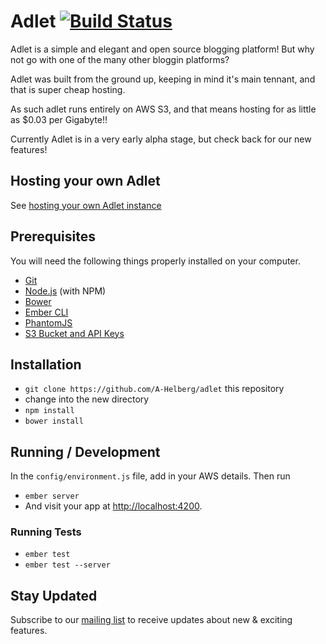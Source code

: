 # Adlet [![Build Status](https://travis-ci.org/A-Helberg/adlet.svg)](https://travis-ci.org/A-Helberg/adlet)

Adlet is a simple and elegant and open source blogging platform! But why not go with one of the many other bloggin platforms?

Adlet was built from the ground up, keeping in mind it's main tennant, and that is super cheap hosting.

As such adlet runs entirely on AWS S3, and that means hosting for as little as $0.03 per Gigabyte!!

Currently Adlet is in a very early alpha stage, but check back for our new features!

## Hosting your own Adlet

See [hosting your own Adlet instance](/docs/hosting_your_own_adlet_instance.md)

## Prerequisites

You will need the following things properly installed on your computer.

* [Git](http://git-scm.com/)
* [Node.js](http://nodejs.org/) (with NPM)
* [Bower](http://bower.io/)
* [Ember CLI](http://www.ember-cli.com/)
* [PhantomJS](http://phantomjs.org/)
* [S3 Bucket and API Keys](https://aws.amazon.com/s3/)

## Installation

* `git clone https://github.com/A-Helberg/adlet` this repository
* change into the new directory
* `npm install`
* `bower install`

## Running / Development

In the `config/environment.js` file, add in your AWS details. Then run

* `ember server`
* And visit your app at [http://localhost:4200](http://localhost:4200).

### Running Tests

* `ember test`
* `ember test --server`

## Stay Updated
 Subscribe to our [mailing list](http://eepurl.com/bkKLNr) to receive updates about new & exciting features.
